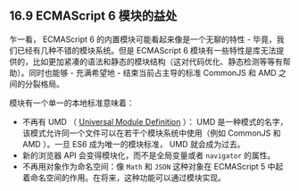 ## 16.9 ECMAScript 6 模块的益处

乍一看， ECMAScript 6 的内置模块可能看起来像是一个无聊的特性 - 毕竟，我们已经有几种不错的模块系统。但是 ECMAScript 6 模块有一些特性是库无法提供的，比如更加紧凑的语法和静态的模块结构（这对代码优化、静态检测等等有帮助）。同时也能够 - 充满希望地 - 结束当前占主导的标准 CommonJS 和 AMD 之间的分裂格局。

模块有一个单一的本地标准意味着：

* 不再有 UMD （ [Universal Module Definition](https://github.com/umdjs/umd) ）： UMD 是一种模式的名字，该模式允许同一个文件可以在若干个模块系统中使用（例如 CommonJS 和 AMD ）。一旦 ES6 成为唯一的模块标准， UMD 就会成为过去。
* 新的浏览器 API 会变得模块化，而不是全局变量或者 `navigator` 的属性。
* 不再用对象作为命名空间：像 `Math` 和 `JSON` 这种对象在 ECMAScript 5 中起着命名空间的作用。在将来，这种功能可以通过模块实现。
